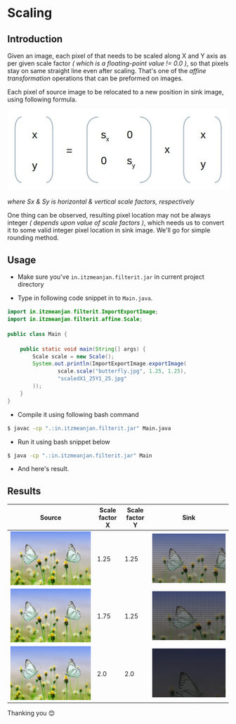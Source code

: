 # Scaling

## Introduction

Given an image, each pixel of that needs to be scaled
along X and Y axis as per given scale factor _( which is
a floating-point value != 0.0 )_, so that pixels
stay on same straight line even after scaling. That's
one of the _affine transformation_ operations that
can be preformed on images.

Each pixel of source image to be relocated to
a new position in sink image, using following formula.

![scale](../examples/scale.jpg)

_where Sx & Sy is horizontal & vertical scale factors, respectively_

One thing can be observed, resulting pixel location
may not be always integer _( depends upon value of scale factors )_,
which needs us to convert it to some valid integer pixel
location in sink image. We'll go for simple
rounding method.

## Usage

- Make sure you've `in.itzmeanjan.filterit.jar` in current project
directory

- Type in following code snippet in to `Main.java`.

```java
import in.itzmeanjan.filterit.ImportExportImage;
import in.itzmeanjan.filterit.affine.Scale;

public class Main {

    public static void main(String[] args) {
        Scale scale = new Scale();
        System.out.println(ImportExportImage.exportImage(
                scale.scale("butterfly.jpg", 1.25, 1.25),
                "scaledX1_25Y1_25.jpg"
        ));
    }
}
```

- Compile it using following bash command

```bash
$ javac -cp ".:in.itzmeanjan.filterit.jar" Main.java
```

- Run it using bash snippet below

```bash
$ java -cp ".:in.itzmeanjan.filterit.jar" Main
```

- And here's result.

## Results

Source | Scale factor X | Scale factor Y | Sink
--- | --- | --- | ---
![butterfly](../examples/butterfly.jpg) | 1.25 | 1.25 | ![scaled](../examples/scaledX1_25Y1_25.jpg)
![butterfly](../examples/butterfly.jpg) | 1.75 | 1.25 | ![scaled](../examples/scaledX1_75Y1_25.jpg)
![butterfly](../examples/butterfly.jpg) | 2.0 | 2.0 | ![scaled](../examples/scaledX2_0Y2_0.jpg)

Thanking you :blush:
